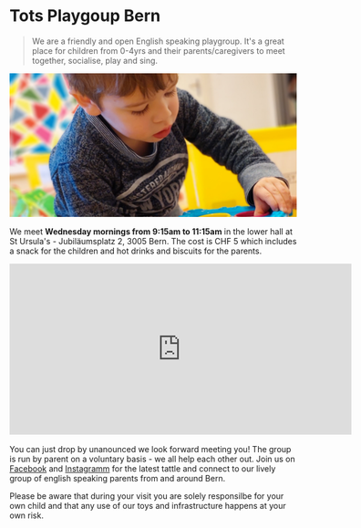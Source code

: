 # Tots Playgoup Bern

> We are a friendly and open English speaking playgroup. It's a great place for children from 0-4yrs and their parents/caregivers to meet together, socialise, play and sing.

![child playing](https://github.com/totsplaygroupbern/totsplaygroupbern.github.io/blob/8945007326229ab50c1ee2234b6be8a720add1dc/assets/header.png)

We meet **Wednesday mornings from 9:15am to 11:15am** in the lower hall at St Ursula's - Jubiläumsplatz 2, 3005 Bern. The cost is CHF 5 which includes a snack for the children and hot drinks and biscuits for the parents. 

<iframe src="https://www.google.com/maps/embed?pb=!1m18!1m12!1m3!1d7644.014370363752!2d7.447606218355236!3d46.94269874129891!2m3!1f0!2f0!3f0!3m2!1i1024!2i768!4f13.1!3m3!1m2!1s0x478e39d1b4356da3%3A0x4117d3e1bad71df8!2sJubil%C3%A4umspl.%202%2C%203005%20Bern!5e0!3m2!1sen!2sch!4v1642362229597!5m2!1sen!2sch" width="600" height="300" style="border:0;" allowfullscreen="" loading="lazy"></iframe>

You can just drop by unanounced we look forward meeting you! The group is run by parent on a voluntary basis - we all help each other out. Join us on [Facebook](https://www.facebook.com/groups/678038115547386/) and [Instagramm](https://www.instagram.com/parentstots/) for the latest tattle and connect to our lively group of english speaking parents from and around Bern.

Please be aware that during your visit you are solely responsilbe for your own child and that any use of our toys and infrastructure happens at your own risk.


